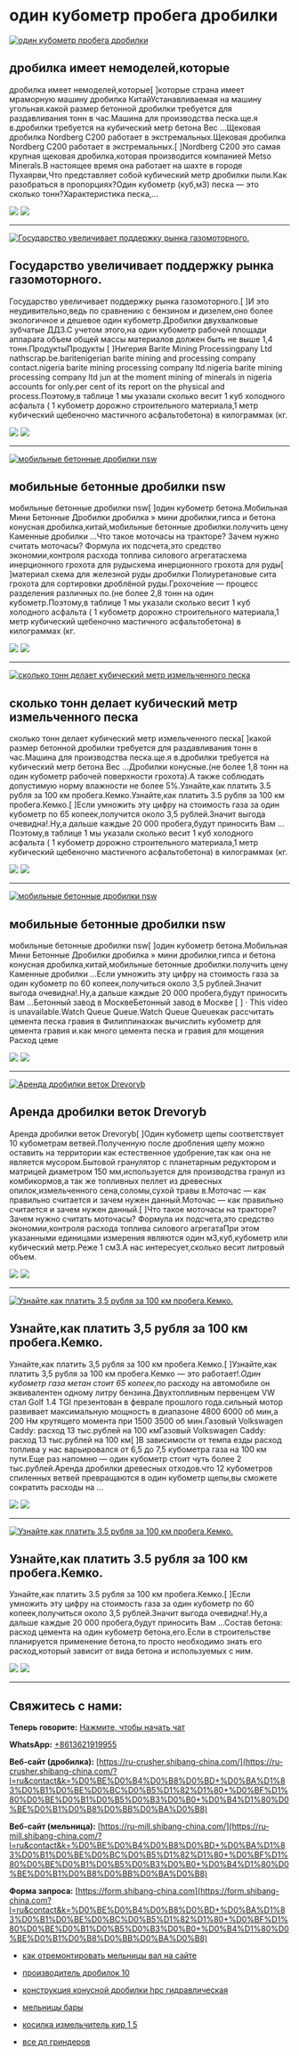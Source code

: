 # один кубометр пробега дробилки

<a href="https://swt.shibang-china.com/?l=ru&img&k=%D0%BE%D0%B4%D0%B8%D0%BD+%D0%BA%D1%83%D0%B1%D0%BE%D0%BC%D0%B5%D1%82%D1%80+%D0%BF%D1%80%D0%BE%D0%B1%D0%B5%D0%B3%D0%B0+%D0%B4%D1%80%D0%BE%D0%B1%D0%B8%D0%BB%D0%BA%D0%B8" target="_blank">![один кубометр пробега дробилки](http://static.shibang-china.com/all-800x300/200.jpg)</a>

## дробилка имеет немоделей,которые
дробилка имеет немоделей,которые[ ]которые страна имеет мраморную машину дробилка КитайУстанавливаемая на машину угольная.какой размер бетонной дробилки требуется для раздавливания тонн в час.Машина для производства песка.ще.я в.дробилки требуется на кубический метр бетона Вес …Щековая дробилка Nordberg C200 работает в экстремальных.Щековая дробилка Nordberg C200 работает в экстремальных.[ ]Nordberg C200 это самая крупная щековая дробилка,которая производится компанией Metso Minerals.В настоящее время она работает на шахте в городе Пухаярви,Что представляет собой кубический метр дробилки пыли.Как разобраться в пропорциях?Один кубометр (куб,м3) песка — это сколько тонн?Характеристика песка,…


<a href="https://whatsapp.shibangsoft.com/WhatsApp.php" target="_blank" title="WhatsApp">![](http://static.shibang-china.com/icon/whatsapp.png)</a> <a href="https://swt.shibang-china.com/?l=ru&icon&k=%D0%BE%D0%B4%D0%B8%D0%BD+%D0%BA%D1%83%D0%B1%D0%BE%D0%BC%D0%B5%D1%82%D1%80+%D0%BF%D1%80%D0%BE%D0%B1%D0%B5%D0%B3%D0%B0+%D0%B4%D1%80%D0%BE%D0%B1%D0%B8%D0%BB%D0%BA%D0%B8" target="_blank">![](http://static.shibang-china.com/icon/chat-ru.png)</a>

---

<a href="https://swt.shibang-china.com/?l=ru&img&k=%D0%BE%D0%B4%D0%B8%D0%BD+%D0%BA%D1%83%D0%B1%D0%BE%D0%BC%D0%B5%D1%82%D1%80+%D0%BF%D1%80%D0%BE%D0%B1%D0%B5%D0%B3%D0%B0+%D0%B4%D1%80%D0%BE%D0%B1%D0%B8%D0%BB%D0%BA%D0%B8" target="_blank">![Государство увеличивает поддержку рынка газомоторного.](http://static.shibang-china.com/all-800x300/732.jpg)</a>

## Государство увеличивает поддержку рынка газомоторного.
Государство увеличивает поддержку рынка газомоторного.[ ]И это неудивительно,ведь по сравнению с бензином и дизелем,оно более экологичное и дешевое один кубометр.Дробилки двухвалковые зубчатые ДДЗ.С учетом этого,на один кубометр рабочей площади аппарата объем общей массы материалов должен быть не выше 1,4 тонн.ПродуктыПродукты [ ]Нигерия Barite Mining Processingpany Ltd nathscrap.be.baritenigerian barite mining and processing company contact.nigeria barite mining processing company ltd.nigeria barite mining processing company ltd jun at the moment mining of minerals in nigeria accounts for only.per cent of its report on the physical and process.Поэтому,в таблице 1 мы указали сколько весит 1 куб холодного асфальта ( 1 кубометр дорожно строительного материала,1 метр кубический щебеночно мастичного асфальтобетона) в килограммах (кг.


<a href="https://whatsapp.shibangsoft.com/WhatsApp.php" target="_blank" title="WhatsApp">![](http://static.shibang-china.com/icon/whatsapp.png)</a> <a href="https://swt.shibang-china.com/?l=ru&icon&k=%D0%BE%D0%B4%D0%B8%D0%BD+%D0%BA%D1%83%D0%B1%D0%BE%D0%BC%D0%B5%D1%82%D1%80+%D0%BF%D1%80%D0%BE%D0%B1%D0%B5%D0%B3%D0%B0+%D0%B4%D1%80%D0%BE%D0%B1%D0%B8%D0%BB%D0%BA%D0%B8" target="_blank">![](http://static.shibang-china.com/icon/chat-ru.png)</a>

---

<a href="https://swt.shibang-china.com/?l=ru&img&k=%D0%BE%D0%B4%D0%B8%D0%BD+%D0%BA%D1%83%D0%B1%D0%BE%D0%BC%D0%B5%D1%82%D1%80+%D0%BF%D1%80%D0%BE%D0%B1%D0%B5%D0%B3%D0%B0+%D0%B4%D1%80%D0%BE%D0%B1%D0%B8%D0%BB%D0%BA%D0%B8" target="_blank">![мобильные бетонные дробилки nsw](http://static.shibang-china.com/all-800x300/1214.jpg)</a>

## мобильные бетонные дробилки nsw
мобильные бетонные дробилки nsw[ ]один кубометр бетона.Мобильная Мини Бетонные Дробилки дробилка &#187; мини дробилки,гипса и бетона конусная дробилка,китай,мобильные бетонные дробилки.получить цену Каменные дробилки …Что такое моточасы на тракторе? Зачем нужно считать моточасы? Формула их подсчета,это средство экономии,контроля расхода топлива силового агрегатасхема инерционного грохота для рудысхема инерционного грохота для руды[ ]материал схема для железной руды дробилки Полиуретановые сита грохота для сортировки дроблёной руды.Грохоче́ние — процесс разделения различных по.(не более 2,8 тонн на один кубометр.Поэтому,в таблице 1 мы указали сколько весит 1 куб холодного асфальта ( 1 кубометр дорожно строительного материала,1 метр кубический щебеночно мастичного асфальтобетона) в килограммах (кг.


<a href="https://whatsapp.shibangsoft.com/WhatsApp.php" target="_blank" title="WhatsApp">![](http://static.shibang-china.com/icon/whatsapp.png)</a> <a href="https://swt.shibang-china.com/?l=ru&icon&k=%D0%BE%D0%B4%D0%B8%D0%BD+%D0%BA%D1%83%D0%B1%D0%BE%D0%BC%D0%B5%D1%82%D1%80+%D0%BF%D1%80%D0%BE%D0%B1%D0%B5%D0%B3%D0%B0+%D0%B4%D1%80%D0%BE%D0%B1%D0%B8%D0%BB%D0%BA%D0%B8" target="_blank">![](http://static.shibang-china.com/icon/chat-ru.png)</a>

---

<a href="https://swt.shibang-china.com/?l=ru&img&k=%D0%BE%D0%B4%D0%B8%D0%BD+%D0%BA%D1%83%D0%B1%D0%BE%D0%BC%D0%B5%D1%82%D1%80+%D0%BF%D1%80%D0%BE%D0%B1%D0%B5%D0%B3%D0%B0+%D0%B4%D1%80%D0%BE%D0%B1%D0%B8%D0%BB%D0%BA%D0%B8" target="_blank">![сколько тонн делает кубический метр измельченного песка](http://static.shibang-china.com/all-800x300/108.jpg)</a>

## сколько тонн делает кубический метр измельченного песка
сколько тонн делает кубический метр измельченного песка[ ]какой размер бетонной дробилки требуется для раздавливания тонн в час.Машина для производства песка.ще.я в.дробилки требуется на кубический метр бетона Вес …Дробилки конусные.(не более 1,8 тонн на один кубометр рабочей поверхности грохота).А также соблюдать допустимую норму влажности не более 5%.Узнайте,как платить 3.5 рубля за 100 км пробега.Кемко.Узнайте,как платить 3.5 рубля за 100 км пробега.Кемко.[ ]Если умножить эту цифру на стоимость газа за один кубометр по 65 копеек,получится около 3,5 рублей.Значит выгода очевидна!.Ну,а дальше каждые 20 000 пробега,будут приносить Вам …Поэтому,в таблице 1 мы указали сколько весит 1 куб холодного асфальта ( 1 кубометр дорожно строительного материала,1 метр кубический щебеночно мастичного асфальтобетона) в килограммах (кг.


<a href="https://whatsapp.shibangsoft.com/WhatsApp.php" target="_blank" title="WhatsApp">![](http://static.shibang-china.com/icon/whatsapp.png)</a> <a href="https://swt.shibang-china.com/?l=ru&icon&k=%D0%BE%D0%B4%D0%B8%D0%BD+%D0%BA%D1%83%D0%B1%D0%BE%D0%BC%D0%B5%D1%82%D1%80+%D0%BF%D1%80%D0%BE%D0%B1%D0%B5%D0%B3%D0%B0+%D0%B4%D1%80%D0%BE%D0%B1%D0%B8%D0%BB%D0%BA%D0%B8" target="_blank">![](http://static.shibang-china.com/icon/chat-ru.png)</a>

---

<a href="https://swt.shibang-china.com/?l=ru&img&k=%D0%BE%D0%B4%D0%B8%D0%BD+%D0%BA%D1%83%D0%B1%D0%BE%D0%BC%D0%B5%D1%82%D1%80+%D0%BF%D1%80%D0%BE%D0%B1%D0%B5%D0%B3%D0%B0+%D0%B4%D1%80%D0%BE%D0%B1%D0%B8%D0%BB%D0%BA%D0%B8" target="_blank">![мобильные бетонные дробилки nsw](http://static.shibang-china.com/all-800x300/571.jpg)</a>

## мобильные бетонные дробилки nsw
мобильные бетонные дробилки nsw[ ]один кубометр бетона.Мобильная Мини Бетонные Дробилки дробилка &#187; мини дробилки,гипса и бетона конусная дробилка,китай,мобильные бетонные дробилки.получить цену Каменные дробилки …Если умножить эту цифру на стоимость газа за один кубометр по 60 копеек,получиться около 3,5 рублей.Значит выгода очевидна!.Ну,а дальше каждые 20 000 пробега,будут приносить Вам …Бетонный завод в МосквеБетонный завод в Москве [ ]&nbsp;&#0183;&#32;This video is unavailable.Watch Queue Queue.Watch Queue Queueкак рассчитать цемента песка гравия в Филиппинахкак вычислить кубометр для цемента гравия и.как много цемента песка и гравия для мощения Расход цеме


<a href="https://whatsapp.shibangsoft.com/WhatsApp.php" target="_blank" title="WhatsApp">![](http://static.shibang-china.com/icon/whatsapp.png)</a> <a href="https://swt.shibang-china.com/?l=ru&icon&k=%D0%BE%D0%B4%D0%B8%D0%BD+%D0%BA%D1%83%D0%B1%D0%BE%D0%BC%D0%B5%D1%82%D1%80+%D0%BF%D1%80%D0%BE%D0%B1%D0%B5%D0%B3%D0%B0+%D0%B4%D1%80%D0%BE%D0%B1%D0%B8%D0%BB%D0%BA%D0%B8" target="_blank">![](http://static.shibang-china.com/icon/chat-ru.png)</a>

---

<a href="https://swt.shibang-china.com/?l=ru&img&k=%D0%BE%D0%B4%D0%B8%D0%BD+%D0%BA%D1%83%D0%B1%D0%BE%D0%BC%D0%B5%D1%82%D1%80+%D0%BF%D1%80%D0%BE%D0%B1%D0%B5%D0%B3%D0%B0+%D0%B4%D1%80%D0%BE%D0%B1%D0%B8%D0%BB%D0%BA%D0%B8" target="_blank">![Аренда дробилки веток Drevoryb](http://static.shibang-china.com/all-800x300/1469.jpg)</a>

## Аренда дробилки веток Drevoryb
Аренда дробилки веток Drevoryb[ ]Один кубометр щепы соответствует 10 кубометрам ветвей.Полученную после дробления щепу можно оставить на территории как естественное удобрение,так как она не является мусором.Бытовой грaнулятор c планетарным редуктором и матрицей диаметром 150 мм,используется для производства гранул из комбикормов,а так же топливных пеллет из древесных опилок,измельченного сена,соломы,сухой травы в.Моточас — как правильно считается и зачем нужен данный.Моточас — как правильно считается и зачем нужен данный.[ ]Что такое моточасы на тракторе? Зачем нужно считать моточасы? Формула их подсчета,это средство экономии,контроля расхода топлива силового агрегатаПри этом указанными единицами измерения являются один м3,куб,кубометр или кубический метр.Реже 1 см3.А нас интересует,сколько весит литровый объем.


<a href="https://whatsapp.shibangsoft.com/WhatsApp.php" target="_blank" title="WhatsApp">![](http://static.shibang-china.com/icon/whatsapp.png)</a> <a href="https://swt.shibang-china.com/?l=ru&icon&k=%D0%BE%D0%B4%D0%B8%D0%BD+%D0%BA%D1%83%D0%B1%D0%BE%D0%BC%D0%B5%D1%82%D1%80+%D0%BF%D1%80%D0%BE%D0%B1%D0%B5%D0%B3%D0%B0+%D0%B4%D1%80%D0%BE%D0%B1%D0%B8%D0%BB%D0%BA%D0%B8" target="_blank">![](http://static.shibang-china.com/icon/chat-ru.png)</a>

---

<a href="https://swt.shibang-china.com/?l=ru&img&k=%D0%BE%D0%B4%D0%B8%D0%BD+%D0%BA%D1%83%D0%B1%D0%BE%D0%BC%D0%B5%D1%82%D1%80+%D0%BF%D1%80%D0%BE%D0%B1%D0%B5%D0%B3%D0%B0+%D0%B4%D1%80%D0%BE%D0%B1%D0%B8%D0%BB%D0%BA%D0%B8" target="_blank">![Узнайте,как платить 3,5 рубля за 100 км пробега.Кемко.](http://static.shibang-china.com/all-800x300/501.jpg)</a>

## Узнайте,как платить 3,5 рубля за 100 км пробега.Кемко.
Узнайте,как платить 3,5 рубля за 100 км пробега.Кемко.[ ]Узнайте,как платить 3,5 рубля за 100 км пробега.Кемко — это работает!*.Один кубометр газа метан стоит 65 копеек*,по расходу на автомобиле он эквивалентен одному литру бензина.Двухтопливным первенцем VW стал Golf 1.4 TGI презентован в феврале прошлого года.сильный мотор развивает максимальную мощность в диапазоне 4800 6000 об мин,а 200 Нм крутящего момента при 1500 3500 об мин.Газовый Volkswagen Caddy: расход 13 тыс.рублей на 100 кмГазовый Volkswagen Caddy: расход 13 тыс.рублей на 100 км[ ]В зависимости от темпа езды расход топлива у нас варьировался от 6,5 до 7,5 кубометра газа на 100 км пути.Еще раз напомню — один кубометр стоит чуть более 2 тыс.рублей.Аренда дробилки древесных отходов.что 12 кубометров спиленных ветвей превращаются в один кубометр щепы,вы сможете сократить расходы на …


<a href="https://whatsapp.shibangsoft.com/WhatsApp.php" target="_blank" title="WhatsApp">![](http://static.shibang-china.com/icon/whatsapp.png)</a> <a href="https://swt.shibang-china.com/?l=ru&icon&k=%D0%BE%D0%B4%D0%B8%D0%BD+%D0%BA%D1%83%D0%B1%D0%BE%D0%BC%D0%B5%D1%82%D1%80+%D0%BF%D1%80%D0%BE%D0%B1%D0%B5%D0%B3%D0%B0+%D0%B4%D1%80%D0%BE%D0%B1%D0%B8%D0%BB%D0%BA%D0%B8" target="_blank">![](http://static.shibang-china.com/icon/chat-ru.png)</a>

---

<a href="https://swt.shibang-china.com/?l=ru&img&k=%D0%BE%D0%B4%D0%B8%D0%BD+%D0%BA%D1%83%D0%B1%D0%BE%D0%BC%D0%B5%D1%82%D1%80+%D0%BF%D1%80%D0%BE%D0%B1%D0%B5%D0%B3%D0%B0+%D0%B4%D1%80%D0%BE%D0%B1%D0%B8%D0%BB%D0%BA%D0%B8" target="_blank">![Узнайте,как платить 3.5 рубля за 100 км пробега.Кемко.](http://static.shibang-china.com/all-800x300/965.jpg)</a>

## Узнайте,как платить 3.5 рубля за 100 км пробега.Кемко.
Узнайте,как платить 3.5 рубля за 100 км пробега.Кемко.[ ]Если умножить эту цифру на стоимость газа за один кубометр по 60 копеек,получиться около 3,5 рублей.Значит выгода очевидна!.Ну,а дальше каждые 20 000 пробега,будут приносить Вам …Состав бетона: расход цемента на один кубометр бетона,его.Если в строительстве планируется применение бетона,то просто необходимо знать его расход,который зависит от вида бетона и используемых с ним.

<a href="https://whatsapp.shibangsoft.com/WhatsApp.php" target="_blank" title="WhatsApp">![](http://static.shibang-china.com/icon/whatsapp.png)</a> <a href="https://swt.shibang-china.com/?l=ru&icon&k=%D0%BE%D0%B4%D0%B8%D0%BD+%D0%BA%D1%83%D0%B1%D0%BE%D0%BC%D0%B5%D1%82%D1%80+%D0%BF%D1%80%D0%BE%D0%B1%D0%B5%D0%B3%D0%B0+%D0%B4%D1%80%D0%BE%D0%B1%D0%B8%D0%BB%D0%BA%D0%B8" target="_blank">![](http://static.shibang-china.com/icon/chat-ru.png)</a>

---
## Свяжитесь с нами:

**Теперь говорите:** [Нажмите, чтобы начать чат](https://swt.shibang-china.com?l=ru&contact&k=%D0%BE%D0%B4%D0%B8%D0%BD+%D0%BA%D1%83%D0%B1%D0%BE%D0%BC%D0%B5%D1%82%D1%80+%D0%BF%D1%80%D0%BE%D0%B1%D0%B5%D0%B3%D0%B0+%D0%B4%D1%80%D0%BE%D0%B1%D0%B8%D0%BB%D0%BA%D0%B8)

**WhatsApp:**  [+8613621919955](https://whatsapp.shibangsoft.com/WhatsApp.php)

**Веб-сайт (дробилка):** [https://ru-crusher.shibang-china.com/](https://ru-crusher.shibang-china.com/?l=ru&contact&k=%D0%BE%D0%B4%D0%B8%D0%BD+%D0%BA%D1%83%D0%B1%D0%BE%D0%BC%D0%B5%D1%82%D1%80+%D0%BF%D1%80%D0%BE%D0%B1%D0%B5%D0%B3%D0%B0+%D0%B4%D1%80%D0%BE%D0%B1%D0%B8%D0%BB%D0%BA%D0%B8)

**Веб-сайт (мельница):** [https://ru-mill.shibang-china.com/](https://ru-mill.shibang-china.com/?l=ru&contact&k=%D0%BE%D0%B4%D0%B8%D0%BD+%D0%BA%D1%83%D0%B1%D0%BE%D0%BC%D0%B5%D1%82%D1%80+%D0%BF%D1%80%D0%BE%D0%B1%D0%B5%D0%B3%D0%B0+%D0%B4%D1%80%D0%BE%D0%B1%D0%B8%D0%BB%D0%BA%D0%B8)

**Форма запроса:** [https://form.shibang-china.com](https://form.shibang-china.com?l=ru&contact&k=%D0%BE%D0%B4%D0%B8%D0%BD+%D0%BA%D1%83%D0%B1%D0%BE%D0%BC%D0%B5%D1%82%D1%80+%D0%BF%D1%80%D0%BE%D0%B1%D0%B5%D0%B3%D0%B0+%D0%B4%D1%80%D0%BE%D0%B1%D0%B8%D0%BB%D0%BA%D0%B8)

* [как отремонтировать мельницы вал на сайте](../112/%D0%BA%D0%B0%D0%BA%20%D0%BE%D1%82%D1%80%D0%B5%D0%BC%D0%BE%D0%BD%D1%82%D0%B8%D1%80%D0%BE%D0%B2%D0%B0%D1%82%D1%8C%20%D0%BC%D0%B5%D0%BB%D1%8C%D0%BD%D0%B8%D1%86%D1%8B%20%D0%B2%D0%B0%D0%BB%20%D0%BD%D0%B0%20%D1%81%D0%B0%D0%B9%D1%82%D0%B5.md)

* [производитель дробилок 10](../119/%D0%BF%D1%80%D0%BE%D0%B8%D0%B7%D0%B2%D0%BE%D0%B4%D0%B8%D1%82%D0%B5%D0%BB%D1%8C%20%D0%B4%D1%80%D0%BE%D0%B1%D0%B8%D0%BB%D0%BE%D0%BA%2010.md)

* [конструкция конусной дробилки hpc гидравлическая](../118/%D0%BA%D0%BE%D0%BD%D1%81%D1%82%D1%80%D1%83%D0%BA%D1%86%D0%B8%D1%8F%20%D0%BA%D0%BE%D0%BD%D1%83%D1%81%D0%BD%D0%BE%D0%B9%20%D0%B4%D1%80%D0%BE%D0%B1%D0%B8%D0%BB%D0%BA%D0%B8%20hpc%20%D0%B3%D0%B8%D0%B4%D1%80%D0%B0%D0%B2%D0%BB%D0%B8%D1%87%D0%B5%D1%81%D0%BA%D0%B0%D1%8F.md)

* [мельницы бары](../117/%D0%BC%D0%B5%D0%BB%D1%8C%D0%BD%D0%B8%D1%86%D1%8B%20%D0%B1%D0%B0%D1%80%D1%8B.md)

* [косилка измельчитель кир 1 5](../106/%D0%BA%D0%BE%D1%81%D0%B8%D0%BB%D0%BA%D0%B0%20%D0%B8%D0%B7%D0%BC%D0%B5%D0%BB%D1%8C%D1%87%D0%B8%D1%82%D0%B5%D0%BB%D1%8C%20%D0%BA%D0%B8%D1%80%201%205.md)

* [все дл гриндеров](../109/%D0%B2%D1%81%D0%B5%20%D0%B4%D0%BB%20%D0%B3%D1%80%D0%B8%D0%BD%D0%B4%D0%B5%D1%80%D0%BE%D0%B2.md)